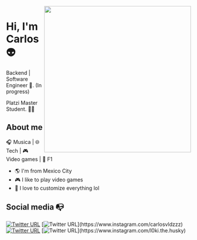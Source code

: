 <img align="right" width="400" height="400" src="https://drive.google.com/file/d/1syLq4vgLeRHtQiZgJtEtUUwcgjsoyOZ3/view?usp=sharing">


# Hi, I'm Carlos :alien:

Backend | Software Engineer :robot:. (In progress)

Platzi Master Student. :man_technologist:

## About me 

:headphones: Musica | :globe_with_meridians: Tech | :video_game: Video games | :checkered_flag: F1

- :earth_americas: I'm from Mexico City
- :video_game: I like to play video games
- :gem: I love to customize everything lol


## Social media :mailbox_with_no_mail:

[![Twitter URL](https://img.shields.io/twitter/url?color=%231DA1F2&label=follow&logo=twitter&logoColor=%231DA1F2&style=flat-square&url=https%3A%2F%2Fwww.reddit.com%2Fuser%2FFatChicken277)](https://twitter.com/carlosvldzzz)
[![Twitter URL](https://img.shields.io/twitter/url?color=%23fb3958&label=follow&logo=instagram&logoColor=%23fb3958&style=flat-square&url=https%3A%2F%2Fwww.instagram.com%2Falejorc_)](https://www.instagram.com/carlosvldzzz)
[![Twitter URL](https://img.shields.io/twitter/url?color=%230072b1&label=connect&logo=linkedin&logoColor=%230072b1&style=flat-square&url=https%3A%2F%2Fwww.linkedin.com%2Fin%2Falejandro-ramirez-ciceros%2F)](https://www.linkedin.com/in/carlosvldz/)
[![Twitter URL](https://img.shields.io/twitter/url?color=%23fb3958&label=follow&logo=instagram&logoColor=%23fb3958&style=flat-square&url=https%3A%2F%2Fwww.instagram.com%2Falejorc_)](https://www.instagram.com/l0ki.the.husky)
